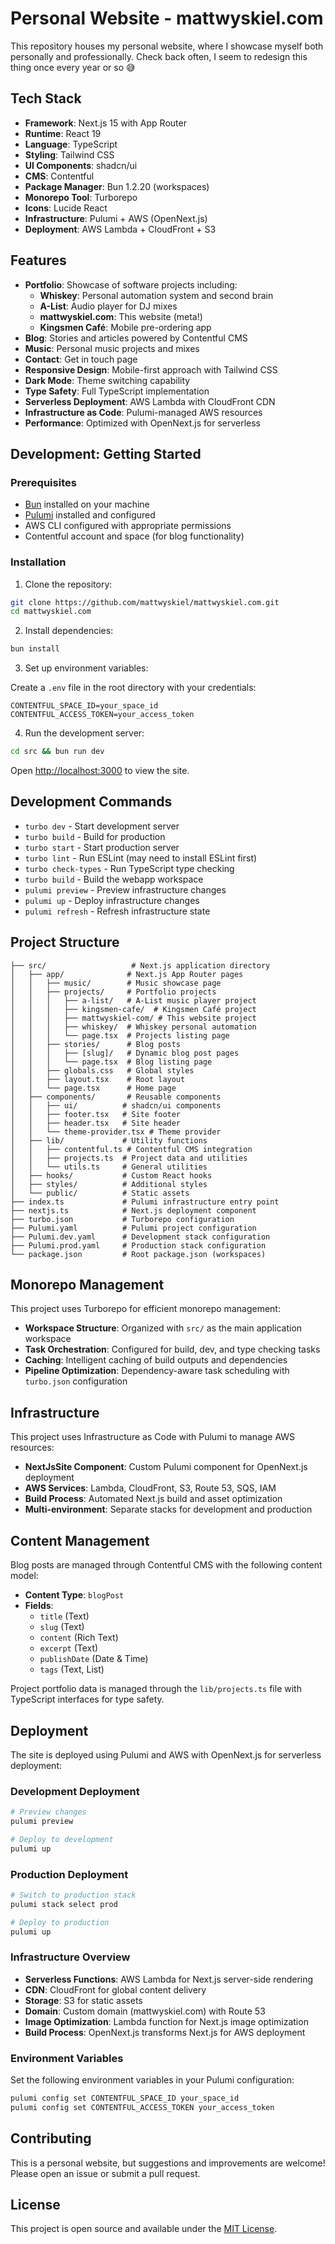 # Personal Website - mattwyskiel.com

This repository houses my personal website, where I showcase myself both personally and professionally.
Check back often, I seem to redesign this thing once every year or so :sweat_smile:

## Tech Stack

- **Framework**: Next.js 15 with App Router
- **Runtime**: React 19
- **Language**: TypeScript
- **Styling**: Tailwind CSS
- **UI Components**: shadcn/ui
- **CMS**: Contentful
- **Package Manager**: Bun 1.2.20 (workspaces)
- **Monorepo Tool**: Turborepo
- **Icons**: Lucide React
- **Infrastructure**: Pulumi + AWS (OpenNext.js)
- **Deployment**: AWS Lambda + CloudFront + S3

## Features

- **Portfolio**: Showcase of software projects including:
  - **Whiskey**: Personal automation system and second brain
  - **A-List**: Audio player for DJ mixes
  - **mattwyskiel.com**: This website (meta!)
  - **Kingsmen Café**: Mobile pre-ordering app
- **Blog**: Stories and articles powered by Contentful CMS
- **Music**: Personal music projects and mixes
- **Contact**: Get in touch page
- **Responsive Design**: Mobile-first approach with Tailwind CSS
- **Dark Mode**: Theme switching capability
- **Type Safety**: Full TypeScript implementation
- **Serverless Deployment**: AWS Lambda with CloudFront CDN
- **Infrastructure as Code**: Pulumi-managed AWS resources
- **Performance**: Optimized with OpenNext.js for serverless

## Development: Getting Started

### Prerequisites

- [Bun](https://bun.sh/) installed on your machine
- [Pulumi](https://www.pulumi.com/) installed and configured
- AWS CLI configured with appropriate permissions
- Contentful account and space (for blog functionality)

### Installation

1. Clone the repository:

```bash
git clone https://github.com/mattwyskiel/mattwyskiel.com.git
cd mattwyskiel.com
```

2. Install dependencies:

```bash
bun install
```

3. Set up environment variables:

Create a `.env` file in the root directory with your credentials:

```
CONTENTFUL_SPACE_ID=your_space_id
CONTENTFUL_ACCESS_TOKEN=your_access_token
```

4. Run the development server:

```bash
cd src && bun run dev
```

Open [http://localhost:3000](http://localhost:3000) to view the site.

## Development Commands

- `turbo dev` - Start development server
- `turbo build` - Build for production
- `turbo start` - Start production server
- `turbo lint` - Run ESLint (may need to install ESLint first)
- `turbo check-types` - Run TypeScript type checking
- `turbo build` - Build the webapp workspace
- `pulumi preview` - Preview infrastructure changes
- `pulumi up` - Deploy infrastructure changes
- `pulumi refresh` - Refresh infrastructure state

## Project Structure

```
├── src/                   # Next.js application directory
│   ├── app/              # Next.js App Router pages
│   │   ├── music/        # Music showcase page
│   │   ├── projects/     # Portfolio projects
│   │   │   ├── a-list/   # A-List music player project
│   │   │   ├── kingsmen-cafe/  # Kingsmen Café project
│   │   │   ├── mattwyskiel-com/ # This website project
│   │   │   ├── whiskey/  # Whiskey personal automation
│   │   │   └── page.tsx  # Projects listing page
│   │   ├── stories/      # Blog posts
│   │   │   ├── [slug]/   # Dynamic blog post pages
│   │   │   └── page.tsx  # Blog listing page
│   │   ├── globals.css   # Global styles
│   │   ├── layout.tsx    # Root layout
│   │   └── page.tsx      # Home page
│   ├── components/       # Reusable components
│   │   ├── ui/          # shadcn/ui components
│   │   ├── footer.tsx   # Site footer
│   │   ├── header.tsx   # Site header
│   │   └── theme-provider.tsx # Theme provider
│   ├── lib/             # Utility functions
│   │   ├── contentful.ts # Contentful CMS integration
│   │   ├── projects.ts  # Project data and utilities
│   │   └── utils.ts     # General utilities
│   ├── hooks/           # Custom React hooks
│   ├── styles/          # Additional styles
│   └── public/          # Static assets
├── index.ts             # Pulumi infrastructure entry point
├── nextjs.ts            # Next.js deployment component
├── turbo.json           # Turborepo configuration
├── Pulumi.yaml          # Pulumi project configuration
├── Pulumi.dev.yaml      # Development stack configuration
├── Pulumi.prod.yaml     # Production stack configuration
└── package.json         # Root package.json (workspaces)
```

## Monorepo Management

This project uses Turborepo for efficient monorepo management:

- **Workspace Structure**: Organized with `src/` as the main application workspace
- **Task Orchestration**: Configured for build, dev, and type checking tasks
- **Caching**: Intelligent caching of build outputs and dependencies
- **Pipeline Optimization**: Dependency-aware task scheduling with `turbo.json` configuration

## Infrastructure

This project uses Infrastructure as Code with Pulumi to manage AWS resources:

- **NextJsSite Component**: Custom Pulumi component for OpenNext.js deployment
- **AWS Services**: Lambda, CloudFront, S3, Route 53, SQS, IAM
- **Build Process**: Automated Next.js build and asset optimization
- **Multi-environment**: Separate stacks for development and production

## Content Management

Blog posts are managed through Contentful CMS with the following content model:

- **Content Type**: `blogPost`
- **Fields**:
  - `title` (Text)
  - `slug` (Text)
  - `content` (Rich Text)
  - `excerpt` (Text)
  - `publishDate` (Date & Time)
  - `tags` (Text, List)

Project portfolio data is managed through the `lib/projects.ts` file with TypeScript interfaces for type safety.

## Deployment

The site is deployed using Pulumi and AWS with OpenNext.js for serverless deployment:

### Development Deployment

```bash
# Preview changes
pulumi preview

# Deploy to development
pulumi up
```

### Production Deployment

```bash
# Switch to production stack
pulumi stack select prod

# Deploy to production
pulumi up
```

### Infrastructure Overview

- **Serverless Functions**: AWS Lambda for Next.js server-side rendering
- **CDN**: CloudFront for global content delivery
- **Storage**: S3 for static assets
- **Domain**: Custom domain (mattwyskiel.com) with Route 53
- **Image Optimization**: Lambda function for Next.js image optimization
- **Build Process**: OpenNext.js transforms Next.js for AWS deployment

### Environment Variables

Set the following environment variables in your Pulumi configuration:

```bash
pulumi config set CONTENTFUL_SPACE_ID your_space_id
pulumi config set CONTENTFUL_ACCESS_TOKEN your_access_token
```

## Contributing

This is a personal website, but suggestions and improvements are welcome! Please open an issue or submit a pull request.

## License

This project is open source and available under the [MIT License](LICENSE).
